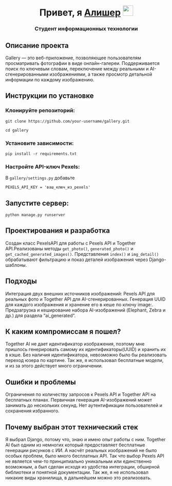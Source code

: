 <h1 align="center">Привет, я <a href="https://t.me/Mansuruly" target="_blank">Алишер</a> 
<img src="https://github.com/blackcater/blackcater/raw/main/images/Hi.gif" height="32"/></h1>
<h3 align="center">Студент информационных технологии</h3>



<h2>Описание проекта</h2>
Gallery — это веб-приложение, позволяющее пользователям просматривать фотографии в виде онлайн-галереи. Поддерживается поиск по ключевым словам, переключение между реальными и AI-сгенерированными изображениями, а также просмотр детальной информации по каждому изображению.

<h2>Инструкции по установке</h2>

<h3>Клонируйте репозиторий:</h3>

```git clone https://github.com/your-username/gallery.git```

```cd gallery```

<h3>Установите зависимости:</h3>

```pip install -r requirements.txt```

<h3>Настройте API-ключ Pexels:</h3>

В ```gallery/settings.py``` добавьте

```PEXELS_API_KEY = 'ваш_ключ_из_pexels'```


<h2>Запустите сервер:</h2>

```python manage.py runserver```


<h2>Проектирования и разработка</h2>

Создан класс PexelsAPI для работы с Pexels API и Together API.Реализованы методы ```get_photo()```, ```generated_photo()``` и ```get_cached_generated_images()```. Представления ```index()``` и ```img_detail()``` обрабатывают фильтрацию и показ деталей изображения через Django-шаблоны.

<h2>Подходы</h2>

Интеграция двух внешних источников изображений: Pexels API для реальных фото и Together API для AI-сгенерированных. Генерация UUID для каждого изображения и хранение его в кеше по ключу image:<id>. Предзагрузка и кеширование набора AI-изображений (Elephant, Zebra и др.) для раздела “ai_generated”.

<h2>К каким компромиссам я пошел?</h2>

Together AI не дает идентификатор изображения, поэтому мне пришлось генерировать самому их идентификаторы(UUID) и хранить их в кэше. Без наличия идентификатора, невозможно было бы реализовать переход юзера по картине. Так же, я использовал бесплатные модели, и из за этого действует много ограничении.

<h2>Ошибки и проблемы</h2>

Ограничения по количеству запросов к Pexels API и Together API на бесплатных планах. Первичная генерация AI-изображений может занимать до нескольких секунд. Нет аутентификации пользователей и сохранения избранного.

<h2>Почему выбран этот технический стек</h2>

Я выбрал Django, потому что, знаю и имею опыт работы с ним. Together AI был одним из немногих который предоставляет бесплатные генерации рисунков с ИИ. А насчёт реальных изображений не было особых проблем, было много бесплатных API. Так что выбор Pexels API не является чем-то принципиально уникальным или единственно возможным, а был сделан исходя из удобства интеграции, обширной библиотеки и понятной документации.
Так же, я не использовал никакие виды хранилища, в дальнейшем можно это реализовать.
